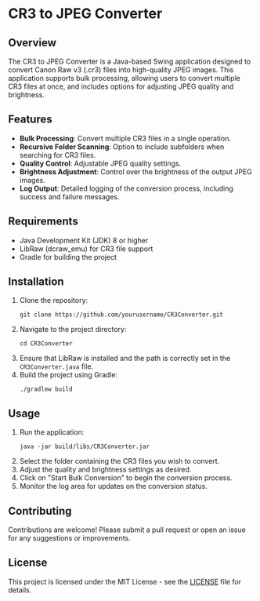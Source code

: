 # CR3 to JPEG Converter

## Overview
The CR3 to JPEG Converter is a Java-based Swing application designed to convert Canon Raw v3 (.cr3) files into high-quality JPEG images. This application supports bulk processing, allowing users to convert multiple CR3 files at once, and includes options for adjusting JPEG quality and brightness.

## Features
- **Bulk Processing**: Convert multiple CR3 files in a single operation.
- **Recursive Folder Scanning**: Option to include subfolders when searching for CR3 files.
- **Quality Control**: Adjustable JPEG quality settings.
- **Brightness Adjustment**: Control over the brightness of the output JPEG images.
- **Log Output**: Detailed logging of the conversion process, including success and failure messages.

## Requirements
- Java Development Kit (JDK) 8 or higher
- LibRaw (dcraw_emu) for CR3 file support
- Gradle for building the project

## Installation
1. Clone the repository:
   ```
   git clone https://github.com/yourusername/CR3Converter.git
   ```
2. Navigate to the project directory:
   ```
   cd CR3Converter
   ```
3. Ensure that LibRaw is installed and the path is correctly set in the `CR3Converter.java` file.
4. Build the project using Gradle:
   ```
   ./gradlew build
   ```

## Usage
1. Run the application:
   ```
   java -jar build/libs/CR3Converter.jar
   ```
2. Select the folder containing the CR3 files you wish to convert.
3. Adjust the quality and brightness settings as desired.
4. Click on "Start Bulk Conversion" to begin the conversion process.
5. Monitor the log area for updates on the conversion status.

## Contributing
Contributions are welcome! Please submit a pull request or open an issue for any suggestions or improvements.

## License
This project is licensed under the MIT License - see the [LICENSE](LICENSE) file for details.